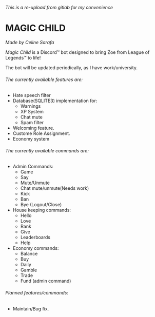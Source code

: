 *This is a re-upload from gitlab for my convenience*

# MAGIC CHILD

_Made by Celine Sarafa_

_Magic Child_ is a Discord™ bot designed to bring Zoe from League of Legends™ to life!

The bot will be updated periodically, as I have work/university.

###### The currently available features are:

* Hate speech filter
* Database(SQLITE3) implementation for:
  * Warnings 
  * XP System
  * Chat mute
  * Spam filter
* Welcoming feature.
* Custome Role Assignment.
* Economy system

###### The currently available commands are:
* Admin Commands:
  * Game
  * Say
  * Mute/Unmute
  * Chat mute/unmute(Needs work)
  * Kick
  * Ban
  * Bye (Logout/Close)
* House keeping commands:
  * Hello
  * Love
  * Rank
  * Give 
  * Leaderboards
  * Help
* Economy commands:
  * Balance
  * Buy
  * Daily
  * Gamble
  * Trade
  * Fund (admin command)
###### Planned features/commands:
* Maintain/Bug fix.

